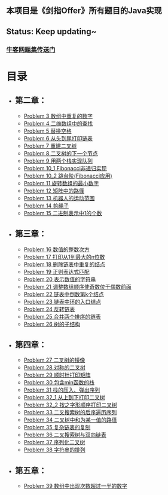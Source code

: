 ## 本项目是《剑指Offer》所有题目的Java实现
## Status: Keep updating~

### [牛客网题集传送门](https://www.nowcoder.com/ta/coding-interviews?page=1)

# 目录
- ## 第二章：
    - [Problem 3 数组中重复的数字](https://github.com/JasonWcz/Sword-for-Offer/blob/master/Chapter2/Solution_03_1.java)
    - [Problem 4 二维数组中的查找](https://github.com/JasonWcz/Sword-for-Offer/blob/master/Chapter2/Solution_04.java)
    - [Problem 5 替换空格](https://github.com/JasonWcz/Sword-for-Offer/blob/master/Chapter2/Solution_05.java)
    - [Problem 6 从头到尾打印链表](https://github.com/JasonWcz/Sword-for-Offer/blob/master/Chapter2/Solution_06.java)
    - [Problem 7 重建二叉树](https://github.com/JasonWcz/Sword-for-Offer/blob/master/Chapter2/Solution_07.java)
    - [Problem 8 二叉树的下一个节点](https://github.com/JasonWcz/Sword-for-Offer/blob/master/Chapter2/Solution_08.java)
    - [Problem 9 用两个栈实现队列](https://github.com/JasonWcz/Sword-for-Offer/blob/master/Chapter2/Solution_09.java)
    - [Problem 10_1 Fibonacci非递归实现](https://github.com/JasonWcz/Sword-for-Offer/blob/master/Chapter2/Solution_10_1.java)
    - [Problem 10_2 跳台阶(Fibonacci应用)](https://github.com/JasonWcz/Sword-for-Offer/blob/master/Chapter2/Solution_10_2.java)
    - [Problem 11 旋转数组的最小数字](https://github.com/JasonWcz/Sword-for-Offer/blob/master/Chapter2/Solution_11.java)
    - [Problem 12  矩阵中的路径](https://github.com/JasonWcz/Sword-for-Offer/blob/master/Chapter2/Solution_12.java)
    - [Problem 13 机器人的运动范围](https://github.com/JasonWcz/Sword-for-Offer/blob/master/Chapter2/Solution_13.java)
    - [Problem 14 剪绳子](https://github.com/JasonWcz/Sword-for-Offer/blob/master/Chapter2/Solution_14.java)
    - [Problem 15 二进制表示中1的个数](https://github.com/JasonWcz/Sword-for-Offer/blob/master/Chapter2/Solution_15.java)
- ## 第三章：
    - [Problem 16 数值的整数次方](https://github.com/JasonWcz/Sword-for-Offer/blob/master/Chapter3/Solution_16.java)
    - [Problem 17 打印从1到最大的n位数](https://github.com/JasonWcz/Sword-for-Offer/blob/master/Chapter3/Solution_17.java)
    - [Problem 18 删除链表中重复的结点](https://github.com/JasonWcz/Sword-for-Offer/blob/master/Chapter3/Solution_18.java)
    - [Problem 19 正则表达式匹配](https://github.com/JasonWcz/Sword-for-Offer/blob/master/Chapter3/Solution_19.java)
    - [Problem 20 表示数值的字符串](https://github.com/JasonWcz/Sword-for-Offer/blob/master/Chapter3/Solution_20.java)
    - [Problem 21 调整数组顺序使奇数位于偶数前面](https://github.com/JasonWcz/Sword-for-Offer/blob/master/Chapter3/Solution_21.java)
    - [Problem 22 链表中倒数第k个结点](https://github.com/JasonWcz/Sword-for-Offer/blob/master/Chapter3/Solution_22.java)
    - [Problem 23 链表中环的入口结点](https://github.com/JasonWcz/Sword-for-Offer/blob/master/Chapter3/Solution_23.java)
    - [Problem 24 反转链表](https://github.com/JasonWcz/Sword-for-Offer/blob/master/Chapter3/Solution_24.java)
    - [Problem 25 合并两个排序的链表](https://github.com/JasonWcz/Sword-for-Offer/blob/master/Chapter3/Solution_25.java)
    - [Problem 26 树的子结构](https://github.com/JasonWcz/Sword-for-Offer/blob/master/Chapter3/Solution_26.java)
- ## 第四章：
    - [Problem 27 二叉树的镜像](https://github.com/JasonWcz/Sword-for-Offer/blob/master/Chapter4/Solution_27.java)
    - [Problem 28 对称的二叉树](https://github.com/JasonWcz/Sword-for-Offer/blob/master/Chapter4/Solution_28.java)
    - [Problem 29 顺时针打印矩阵](https://github.com/JasonWcz/Sword-for-Offer/blob/master/Chapter4/Solution_29.java)
    - [Problem 30 包含min函数的栈](https://github.com/JasonWcz/Sword-for-Offer/blob/master/Chapter4/Solution_30.java)
    - [Problem 31 栈的压入、弹出序列](https://github.com/JasonWcz/Sword-for-Offer/blob/master/Chapter4/Solution_31.java)
    - [Problem 32_1 从上到下打印二叉树](https://github.com/JasonWcz/Sword-for-Offer/blob/master/Chapter4/Solution_32_1.java)
    - [Problem 32_2 按之字形顺序打印二叉树](https://github.com/JasonWcz/Sword-for-Offer/blob/master/Chapter4/Solution_32_2.java)
    - [Problem 33 二叉搜索树的后序遍历序列](https://github.com/JasonWcz/Sword-for-Offer/blob/master/Chapter4/Solution_33.java)
    - [Problem 34 二叉树中和为某一值的路径](https://github.com/JasonWcz/Sword-for-Offer/blob/master/Chapter4/Solution_34.java)
    - [Problem 35 复杂链表的复制](https://github.com/JasonWcz/Sword-for-Offer/blob/master/Chapter4/Solution_35.java)
    - [Problem 36 二叉搜索树与双向链表](https://github.com/JasonWcz/Sword-for-Offer/blob/master/Chapter4/Solution_36.java)
    - [Problem 37 序列化二叉树](https://github.com/JasonWcz/Sword-for-Offer/blob/master/Chapter4/Solution_37.java)
    - [Problem 38 字符串的排列](https://github.com/JasonWcz/Sword-for-Offer/blob/master/Chapter4/Solution_38.java)
- ## 第五章：
    - [Problem 39 数组中出现次数超过一半的数字](https://github.com/JasonWcz/Sword-for-Offer/blob/master/Chapter5/Solution_39.java)

